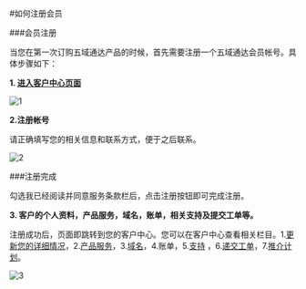 <!-- --- tag: 注册 客户中心 --> 
<!-- --- title: 如何注册会员 -->
#如何注册会员

###会员注册

当您在第一次订购五域通达产品的时候，首先需要注册一个五域通达会员帐号。具体步骤如下：

**1. [进入客户中心页面](http://portal.51hosting.com)**

![1](http://ww4.sinaimg.cn/large/a74ecc4cjw1dz4s81hhhkj.jpg)


**2.注册帐号**

请正确填写您的相关信息和联系方式，便于之后联系。

![2](http://ww4.sinaimg.cn/large/a74e55b4jw1dz4vugiokuj.jpg)   



###注册完成

勾选我已经阅读并同意服务条款栏后，点击注册按钮即可完成注册。


**3. 客户的个人资料，产品服务，域名，账单，相关支持及提交工单等。**

注册成功后，页面即跳转到您的客户中心。您可以在客户中心查看相关栏目。1.[更新您的详细情况](http://kb.51hosting.com/clientarea/2012/12/06/clientarea-add-subaccount/)，2.[产品服务]()，3.[域名]()，4.账单，5.[支持]()
，6.[递交工单](http://portal.51hosting.com/submitticket.php)，7.[推介计划]()。

![3](http://ww4.sinaimg.cn/large/a74ecc4cjw1dz4vwxtxrpj.jpg)     
